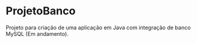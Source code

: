 # ProjetoBanco
Projeto para criação de uma aplicação em Java com integração de banco MySQL (Em andamento).
 
